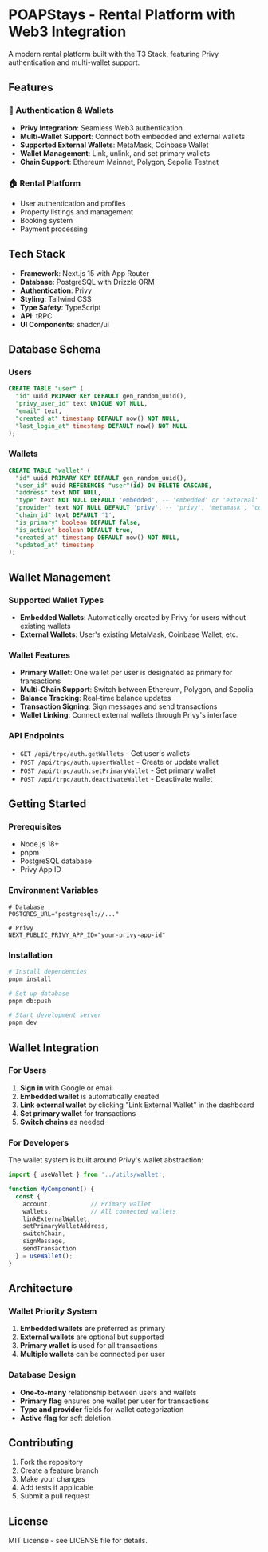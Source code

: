 # POAPStays - Rental Platform with Web3 Integration

A modern rental platform built with the T3 Stack, featuring Privy authentication and multi-wallet support.

## Features

### 🔐 Authentication & Wallets
- **Privy Integration**: Seamless Web3 authentication
- **Multi-Wallet Support**: Connect both embedded and external wallets
- **Supported External Wallets**: MetaMask, Coinbase Wallet
- **Wallet Management**: Link, unlink, and set primary wallets
- **Chain Support**: Ethereum Mainnet, Polygon, Sepolia Testnet

### 🏠 Rental Platform
- User authentication and profiles
- Property listings and management
- Booking system
- Payment processing

## Tech Stack

- **Framework**: Next.js 15 with App Router
- **Database**: PostgreSQL with Drizzle ORM
- **Authentication**: Privy
- **Styling**: Tailwind CSS
- **Type Safety**: TypeScript
- **API**: tRPC
- **UI Components**: shadcn/ui

## Database Schema

### Users
```sql
CREATE TABLE "user" (
  "id" uuid PRIMARY KEY DEFAULT gen_random_uuid(),
  "privy_user_id" text UNIQUE NOT NULL,
  "email" text,
  "created_at" timestamp DEFAULT now() NOT NULL,
  "last_login_at" timestamp DEFAULT now() NOT NULL
);
```

### Wallets
```sql
CREATE TABLE "wallet" (
  "id" uuid PRIMARY KEY DEFAULT gen_random_uuid(),
  "user_id" uuid REFERENCES "user"(id) ON DELETE CASCADE,
  "address" text NOT NULL,
  "type" text NOT NULL DEFAULT 'embedded', -- 'embedded' or 'external'
  "provider" text NOT NULL DEFAULT 'privy', -- 'privy', 'metamask', 'coinbase', etc.
  "chain_id" text DEFAULT '1',
  "is_primary" boolean DEFAULT false,
  "is_active" boolean DEFAULT true,
  "created_at" timestamp DEFAULT now() NOT NULL,
  "updated_at" timestamp
);
```

## Wallet Management

### Supported Wallet Types
- **Embedded Wallets**: Automatically created by Privy for users without existing wallets
- **External Wallets**: User's existing MetaMask, Coinbase Wallet, etc.

### Wallet Features
- **Primary Wallet**: One wallet per user is designated as primary for transactions
- **Multi-Chain Support**: Switch between Ethereum, Polygon, and Sepolia
- **Balance Tracking**: Real-time balance updates
- **Transaction Signing**: Sign messages and send transactions
- **Wallet Linking**: Connect external wallets through Privy's interface

### API Endpoints
- `GET /api/trpc/auth.getWallets` - Get user's wallets
- `POST /api/trpc/auth.upsertWallet` - Create or update wallet
- `POST /api/trpc/auth.setPrimaryWallet` - Set primary wallet
- `POST /api/trpc/auth.deactivateWallet` - Deactivate wallet

## Getting Started

### Prerequisites
- Node.js 18+
- pnpm
- PostgreSQL database
- Privy App ID

### Environment Variables
```env
# Database
POSTGRES_URL="postgresql://..."

# Privy
NEXT_PUBLIC_PRIVY_APP_ID="your-privy-app-id"
```

### Installation
```bash
# Install dependencies
pnpm install

# Set up database
pnpm db:push

# Start development server
pnpm dev
```

## Wallet Integration

### For Users
1. **Sign in** with Google or email
2. **Embedded wallet** is automatically created
3. **Link external wallet** by clicking "Link External Wallet" in the dashboard
4. **Set primary wallet** for transactions
5. **Switch chains** as needed

### For Developers
The wallet system is built around Privy's wallet abstraction:

```typescript
import { useWallet } from '../utils/wallet';

function MyComponent() {
  const {
    account,           // Primary wallet
    wallets,           // All connected wallets
    linkExternalWallet,
    setPrimaryWalletAddress,
    switchChain,
    signMessage,
    sendTransaction
  } = useWallet();
}
```

## Architecture

### Wallet Priority System
1. **Embedded wallets** are preferred as primary
2. **External wallets** are optional but supported
3. **Primary wallet** is used for all transactions
4. **Multiple wallets** can be connected per user

### Database Design
- **One-to-many** relationship between users and wallets
- **Primary flag** ensures one wallet per user for transactions
- **Type and provider** fields for wallet categorization
- **Active flag** for soft deletion

## Contributing

1. Fork the repository
2. Create a feature branch
3. Make your changes
4. Add tests if applicable
5. Submit a pull request

## License

MIT License - see LICENSE file for details.
